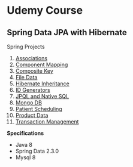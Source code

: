 # Udemy Course

## Spring Data JPA with Hibernate

Spring Projects

1. [Associations](https://github.com/brunomilitzer/spingdata/tree/master/associations)
2. [Component Mapping](https://github.com/brunomilitzer/springdata/tree/master/componentmapping)
3. [Composite Key](https://github.com/brunomilitzer/springdata/tree/master/compositekey)
4. [File Data](https://github.com/brunomilitzer/springdata/tree/master/filedata)
5. [Hibernate Inheritance](https://github.com/brunomilitzer/springdata/tree/master/hibernateinheritance)
5. [ID Generators](https://github.com/brunomilitzer/springdata/tree/master/idgenerators)
7. [JPQL and Native SQL](https://github.com/brunomilitzer/springdata/tree/master/jpqlandnativesql)
8. [Mongo DB](https://github.com/brunomilitzer/springdata/tree/master/mongodemo)
9. [Patient Scheduling](https://github.com/brunomilitzer/springdata/tree/master/patientscheduling)
10. [Product Data](https://github.com/brunomilitzer/springdata/tree/master/productdata)
11. [Transaction Management](https://github.com/brunomilitzer/springdata/tree/master/transactionmanagement)


**Specifications**
* Java 8
* Spring Data 2.3.0
* Mysql 8